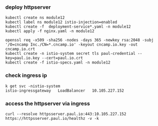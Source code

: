 ### deploy httpserver
```
kubectl create ns module12
kubectl label ns module12 istio-injection=enabled
kubectl create -f  deployment-service*.yaml -n module12
kubectl apply -f nginx.yaml -n module12
```
```
openssl req -x509 -sha256 -nodes -days 365 -newkey rsa:2048 -subj '/O=cncamp Inc./CN=*.cncamp.io' -keyout cncamp.io.key -out cncamp.io.crt
kubectl create -n istio-system secret tls paul-credential --key=paul.io.key --cert=paul.io.crt
kubectl create -f istio-specs.yaml -n module12
```

### check ingress ip
```
k get svc -nistio-system
istio-ingressgateway   LoadBalancer   10.105.227.152
```
### access the httpserver via ingress
```
curl --resolve httpsserver.paul.io:443:10.105.227.152 https://httpsserver.paul.io/healthz -v -k
```
